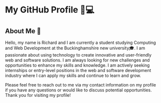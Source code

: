 # My GitHub Profile 🚀💻

## About Me 👋

Hello, my name is Richard and I am currently a student studying Computing and Web Development at the Buckinghamshire new university🎓. I am passionate about using technology to create innovative and user-friendly web and software solutions. I am always looking for new challenges and opportunities to enhance my skills and knowledge. I am actively seeking internships or entry-level positions in the web and software development industry where I can apply my skills and continue to learn and grow.

Please feel free to reach out to me via my contact information on my profile if you have any questions or would like to discuss potential opportunities. Thank you for visiting my profile!
